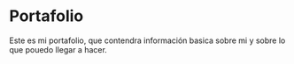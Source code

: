 # Portafolio
Este es mi portafolio, que contendra información basica sobre mi y sobre lo que pouedo llegar a hacer.
